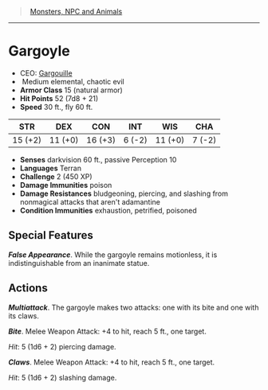 ﻿---
!MonsterItem
Family: MonsterVO
Type: elemental
Size: Medium
Alignment: chaotic evil
ArmorClass: 15 (natural armor)
HitPoints: 52 (7d8 + 21)
Speed: 30 ft., fly 60 ft.
Strength: 15 (+2)
Dexterity: 11 (+0)
Constitution: 16 (+3)
Intelligence: ' 6 (-2)'
Wisdom: 11 (+0)
Charisma: ' 7 (-2)'
DamageImmunities: poison
ConditionImmunities: exhaustion, petrified, poisoned
DamageResistances: bludgeoning, piercing, and slashing from nonmagical attacks that aren't adamantine
Senses: darkvision 60 ft., passive Perception 10
Languages: Terran
Challenge: 2 (450 XP)
Id: monsters_vo.md#gargoyle
ParentLink: monsters_vo.md#monsters-npc-and-animals
Name: Gargoyle
ParentName: Monsters, NPC and Animals
NameLevel: 1
AltName: '[Gargouille](hd_monsters_gargouille.md)'
Attributes: {}
AttributesDictionary: >+
  {}

---
> [Monsters, NPC and Animals](srd_monsters.md)

---

# Gargoyle

- CEO: [Gargouille](hd_monsters_gargouille.md)
-  Medium elemental, chaotic evil
- **Armor Class** 15 (natural armor)
- **Hit Points** 52 (7d8 + 21)
- **Speed** 30 ft., fly 60 ft.

|STR|DEX|CON|INT|WIS|CHA|
|---|---|---|---|---|---|
|15 (+2)|11 (+0)|16 (+3)| 6 (-2)|11 (+0)| 7 (-2)|

- **Senses** darkvision 60 ft., passive Perception 10
- **Languages** Terran
- **Challenge** 2 (450 XP)
- **Damage Immunities** poison
- **Damage Resistances** bludgeoning, piercing, and slashing from nonmagical attacks that aren't adamantine
- **Condition Immunities** exhaustion, petrified, poisoned

## Special Features

**_False Appearance_**. While the gargoyle remains motionless, it is indistinguishable from an inanimate statue.

## Actions

**_Multiattack_**. The gargoyle makes two attacks: one with its bite and one with its claws.

**_Bite_**. Melee Weapon Attack: +4 to hit, reach 5 ft., one target.

_Hit_: 5 (1d6 + 2) piercing damage.

**_Claws_**. Melee Weapon Attack: +4 to hit, reach 5 ft., one target.

_Hit_: 5 (1d6 + 2) slashing damage.

